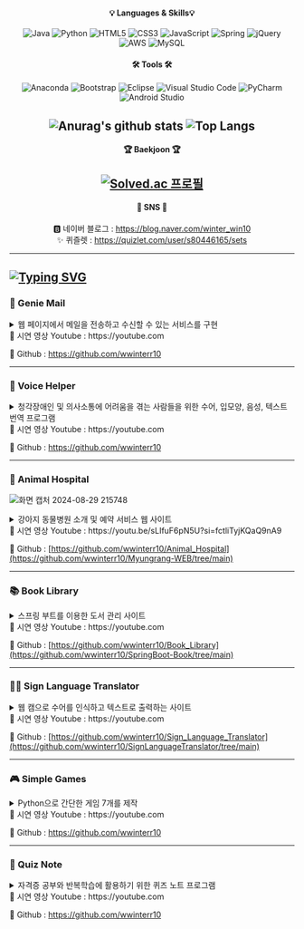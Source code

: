 <div align="center">
  

#### 💡 Languages & Skills💡
![Java](https://img.shields.io/badge/java-%23ED8B00.svg?style=for-the-badge&logo=openjdk&logoColor=white)
![Python](https://img.shields.io/badge/python-3670A0?style=for-the-badge&logo=python&logoColor=ffdd54)
![HTML5](https://img.shields.io/badge/html5-%23E34F26.svg?style=for-the-badge&logo=html5&logoColor=white)
![CSS3](https://img.shields.io/badge/css3-%231572B6.svg?style=for-the-badge&logo=css3&logoColor=white)
![JavaScript](https://img.shields.io/badge/javascript-%23323330.svg?style=for-the-badge&logo=javascript&logoColor=%23F7DF1E)
![Spring](https://img.shields.io/badge/spring-%236DB33F.svg?style=for-the-badge&logo=spring&logoColor=white)
![jQuery](https://img.shields.io/badge/jquery-%230769AD.svg?style=for-the-badge&logo=jquery&logoColor=white)
![AWS](https://img.shields.io/badge/AWS-%23FF9900.svg?style=for-the-badge&logo=amazon-aws&logoColor=white)
![MySQL](https://img.shields.io/badge/mysql-4479A1.svg?style=for-the-badge&logo=mysql&logoColor=white)

#### 🛠 Tools 🛠
![Anaconda](https://img.shields.io/badge/Anaconda-%2344A833.svg?style=for-the-badge&logo=anaconda&logoColor=white)
![Bootstrap](https://img.shields.io/badge/bootstrap-%238511FA.svg?style=for-the-badge&logo=bootstrap&logoColor=white)
![Eclipse](https://img.shields.io/badge/Eclipse-FE7A16.svg?style=for-the-badge&logo=Eclipse&logoColor=white)
![Visual Studio Code](https://img.shields.io/badge/Visual%20Studio%20Code-0078d7.svg?style=for-the-badge&logo=visual-studio-code&logoColor=white)
![PyCharm](https://img.shields.io/badge/pycharm-143?style=for-the-badge&logo=pycharm&logoColor=black&color=black&labelColor=green)
![Android Studio](https://img.shields.io/badge/android%20studio-346ac1?style=for-the-badge&logo=android%20studio&logoColor=white)

![Anurag's github stats](https://github-readme-stats.vercel.app/api?username=wwinterr10&show_icons=true&theme=material-palenight)
![Top Langs](https://github-readme-stats.vercel.app/api/top-langs/?username=wwinterr10&layout=compact&theme=material-palenight&hide=jupyternotebook,glsl,typescript,astro,makefile,rust,css)
---

#### 🏆 Baekjoon 🏆
[![Solved.ac
프로필](http://mazassumnida.wtf/api/v2/generate_badge?boj=wwinterr10)](https://solved.ac/wwinterr10)
---
#### 📳 SNS 📳
🅱️ 네이버 블로그 : https://blog.naver.com/winter_win10 <br>
✨ 퀴즐렛 : https://quizlet.com/user/s80446165/sets

---
</div>

[![Typing SVG](https://readme-typing-svg.demolab.com?font=Fira+Code&pause=1000&color=9135FFEB&width=435&lines=%F0%9F%8E%A8Portfolio%F0%9F%8E%A8)](https://git.io/typing-svg)
---
### 📧 Genie Mail
<details>
  <summary>
    웹 페이지에서 메일을 전송하고 수신할 수 있는 서비스를 구현
  </summary>
  
      - 프로젝트 기간 : 2024년

      - 프로젝트 인원 : 개인
      
      - 사용 언어 및 개발 환경 : JAVA, JavaScript, Eclipse, Tomcat
      
      - 세부 기능 : 
</details>
🎥 시연 영상 Youtube : https://youtube.com

📝 Github : https://github.com/wwinterr10

---

### 📢 Voice Helper
<details>
  <summary>
    청각장애인 및 의사소통에 어려움을 겪는 사람들을 위한 수어, 입모양, 음성, 텍스트 번역 프로그램
  </summary>

      - 프로젝트 기간 : 2024년 4월 ~ 진행중

      - 프로젝트 인원 : 4명

      - 사용 언어 및 개발 환경 : Python, Spring, Pycharm, Eclipse, Android Studio, Anaconda

      - 세부 기능 : 카메라로 수어를 인식하고 텍스트로 변환
                    입모양과 음성을 인식하고 텍스트로 변환
                    텍스트를 음성으로 출력
  
</details>
🎥 시연 영상 Youtube : https://youtube.com

📝 Github : https://github.com/wwinterr10

---

### 🐶 Animal Hospital

  ![화면 캡처 2024-08-29 215748](https://github.com/user-attachments/assets/97a936c1-bd6f-4dc8-9452-b64c659afe02)

  
<details>
  <summary>
    강아지 동물병원 소개 및 예약 서비스 웹 사이트
  </summary>

    - 프로젝트 기간 : 2024년 6월 17일 ~ 2024년 6월 30일

    - 프로젝트 인원 : 개인

    - 사용 언어 및 개발 환경 : JAVA, MyBatis, HTML, JavaScript, JQuery, Eclipse, Tomcat

    - 세부 기능 : 동물병원 진료 예약, 예약 정보 조회 및 변경/취소
                  관리자로 로그인 시 강아지 진료기록 등록, 이전 진료기록 조회 및 삭제
</details>
🎥 시연 영상 Youtube : https://youtu.be/sLIfuF6pN5U?si=fctliTyjKQaQ9nA9

📝 Github : [https://github.com/wwinterr10/Animal_Hospital](https://github.com/wwinterr10/Myungrang-WEB/tree/main)

---

### 📚 Book Library
<details>
  <summary>
    스프링 부트를 이용한 도서 관리 사이트
  </summary>

    - 프로젝트 기간 : 2024년 7월 16일 ~ 2024년 7월 22일

    - 프로젝트 인원 : 개인

    - 사용 언어 및 개발 환경 : SpringBoot, HTML, Eclipse, Python, Pycharm

    - 세부 기능 : 전체 도서 조회, 도서 1권 조회, 도서 추가, 도서 정보 수정
</details>
🎥 시연 영상 Youtube : https://youtube.com

📝 Github : [https://github.com/wwinterr10/Book_Library](https://github.com/wwinterr10/SpringBoot-Book/tree/main)

---

### 🧏‍♀️ Sign Language Translator
<details>
  <summary>
    웹 캠으로 수어를 인식하고 텍스트로 출력하는 사이트
  </summary>

    - 프로젝트 기간 : 2024년 7월 23일 ~ 2024년 8월 4일

    - 프로젝트 인원 : 개인

    - 사용 언어 및 개발 환경 : SpringBoot, HTML, Eclipse, Python, Pycharm

    - 세부 기능 : 웹 페이지에서 카메라로 수어를 인식하면 YOLO 모델로 학습한 데이터를 기반으로 텍스트를 화면에 출력
</details>
🎥 시연 영상 Youtube : https://youtube.com

📝 Github : [https://github.com/wwinterr10/Sign_Language_Translator](https://github.com/wwinterr10/SignLanguageTranslator/tree/main)

---

### 🎮 Simple Games
<details>
  <summary>
    Python으로 간단한 게임 7개를 제작
  </summary>

    - 프로젝트 기간 : 2024년 9월 9일 ~ 2024년 9월 20일

    - 프로젝트 인원 : 개인

    - 사용 언어 및 개발 환경 : Python, Pycharm

    - 세부 기능 : 단어 채우기 게임, 주사위 게임, 날짜 계산, 가위 바위 보, 비밀 코드 풀기, 숫자 맞히기, 단어 맞히기
</details>
🎥 시연 영상 Youtube : https://youtube.com

📝 Github : https://github.com/wwinterr10

---

### 🎉 Quiz Note
<details>
  <summary>
    자격증 공부와 반복학습에 활용하기 위한 퀴즈 노트 프로그램
  </summary>

    - 프로젝트 기간 : 2024년 9월 2일 ~ 

    - 프로젝트 인원 : 개인

    - 사용 언어 및 개발 환경 : JAVA, Spring Boot, Python

    - 세부 기능 : 4지선다 형식의 퀴즈 생성, 오답노트, 문제 즐겨찾기, 학습 폴더, 문제 셔플
</details>
🎥 시연 영상 Youtube : https://youtube.com

📝 Github : https://github.com/wwinterr10
